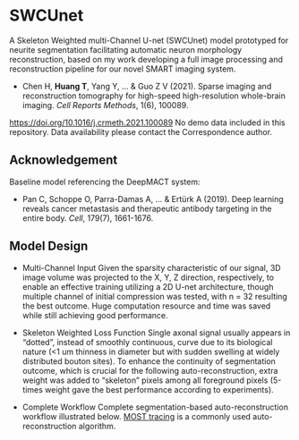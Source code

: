 # SWCUnet

A Skeleton Weighted multi-Channel U-net (SWCUnet) model prototyped for neurite segmentation facilitating automatic neuron morphology reconstruction, based on my work developing a full image processing and reconstruction pipeline for our novel SMART imaging system.

* Chen H, **Huang T**, Yang Y, ... & Guo Z V (2021). Sparse imaging and reconstruction tomography for high-speed high-resolution whole-brain imaging. *Cell Reports Methods*, 1(6), 100089.

<https://doi.org/10.1016/j.crmeth.2021.100089>
No demo data included in this repository. Data availability please contact the Correspondence author.

## Acknowledgement
Baseline model referencing the DeepMACT system:
* Pan C, Schoppe O, Parra-Damas A, ... & Ertürk A (2019). Deep learning reveals cancer metastasis and therapeutic antibody targeting in the entire body. *Cell*, 179(7), 1661-1676.

## Model Design
* Multi-Channel Input
Given the sparsity characteristic of our signal, 3D image volume was projected to the X, Y, Z direction, respectively, to enable an effective training utilizing a 2D U-net architecture, though multiple channel of initial compression was tested, with n = 32 resulting the best outcome. Huge computation resource and time was saved while still achieving good performance.
 
* Skeleton Weighted Loss Function
Single axonal signal usually appears in “dotted”, instead of smoothly continuous, curve due to its biological nature (<1 um thinness in diameter but with sudden swelling at widely distributed bouton sites). To enhance the continuity of segmentation outcome, which is crucial for the following auto-reconstruction, extra weight was added to “skeleton” pixels among all foreground pixels (5-times weight gave the best performance according to experiments).

* Complete Workflow
Complete segmentation-based auto-reconstruction workflow illustrated below. [MOST tracing](https://doi.org/10.1016/j.neuroimage.2013.10.036) is a commonly used auto-reconstruction algorithm.


